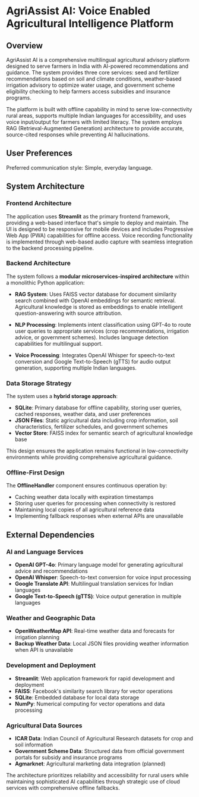 # AgriAssist AI: Voice Enabled Agricultural Intelligence Platform

## Overview

AgriAssist AI is a comprehensive multilingual agricultural advisory platform designed to serve farmers in India with AI-powered recommendations and guidance. The system provides three core services: seed and fertilizer recommendations based on soil and climate conditions, weather-based irrigation advisory to optimize water usage, and government scheme eligibility checking to help farmers access subsidies and insurance programs.

The platform is built with offline capability in mind to serve low-connectivity rural areas, supports multiple Indian languages for accessibility, and uses voice input/output for farmers with limited literacy. The system employs RAG (Retrieval-Augmented Generation) architecture to provide accurate, source-cited responses while preventing AI hallucinations.

## User Preferences

Preferred communication style: Simple, everyday language.

## System Architecture

### Frontend Architecture
The application uses **Streamlit** as the primary frontend framework, providing a web-based interface that's simple to deploy and maintain. The UI is designed to be responsive for mobile devices and includes Progressive Web App (PWA) capabilities for offline access. Voice recording functionality is implemented through web-based audio capture with seamless integration to the backend processing pipeline.

### Backend Architecture
The system follows a **modular microservices-inspired architecture** within a monolithic Python application:

- **RAG System**: Uses FAISS vector database for document similarity search combined with OpenAI embeddings for semantic retrieval. Agricultural knowledge is stored as embeddings to enable intelligent question-answering with source attribution.

- **NLP Processing**: Implements intent classification using GPT-4o to route user queries to appropriate services (crop recommendations, irrigation advice, or government schemes). Includes language detection capabilities for multilingual support.

- **Voice Processing**: Integrates OpenAI Whisper for speech-to-text conversion and Google Text-to-Speech (gTTS) for audio output generation, supporting multiple Indian languages.

### Data Storage Strategy
The system uses a **hybrid storage approach**:

- **SQLite**: Primary database for offline capability, storing user queries, cached responses, weather data, and user preferences
- **JSON Files**: Static agricultural data including crop information, soil characteristics, fertilizer schedules, and government schemes
- **Vector Store**: FAISS index for semantic search of agricultural knowledge base

This design ensures the application remains functional in low-connectivity environments while providing comprehensive agricultural guidance.

### Offline-First Design
The **OfflineHandler** component ensures continuous operation by:
- Caching weather data locally with expiration timestamps
- Storing user queries for processing when connectivity is restored
- Maintaining local copies of all agricultural reference data
- Implementing fallback responses when external APIs are unavailable

## External Dependencies

### AI and Language Services
- **OpenAI GPT-4o**: Primary language model for generating agricultural advice and recommendations
- **OpenAI Whisper**: Speech-to-text conversion for voice input processing
- **Google Translate API**: Multilingual translation services for Indian languages
- **Google Text-to-Speech (gTTS)**: Voice output generation in multiple languages

### Weather and Geographic Data
- **OpenWeatherMap API**: Real-time weather data and forecasts for irrigation planning
- **Backup Weather Data**: Local JSON files providing weather information when API is unavailable

### Development and Deployment
- **Streamlit**: Web application framework for rapid development and deployment
- **FAISS**: Facebook's similarity search library for vector operations
- **SQLite**: Embedded database for local data storage
- **NumPy**: Numerical computing for vector operations and data processing

### Agricultural Data Sources
- **ICAR Data**: Indian Council of Agricultural Research datasets for crop and soil information
- **Government Scheme Data**: Structured data from official government portals for subsidy and insurance programs
- **Agmarknet**: Agricultural marketing data integration (planned)

The architecture prioritizes reliability and accessibility for rural users while maintaining sophisticated AI capabilities through strategic use of cloud services with comprehensive offline fallbacks.